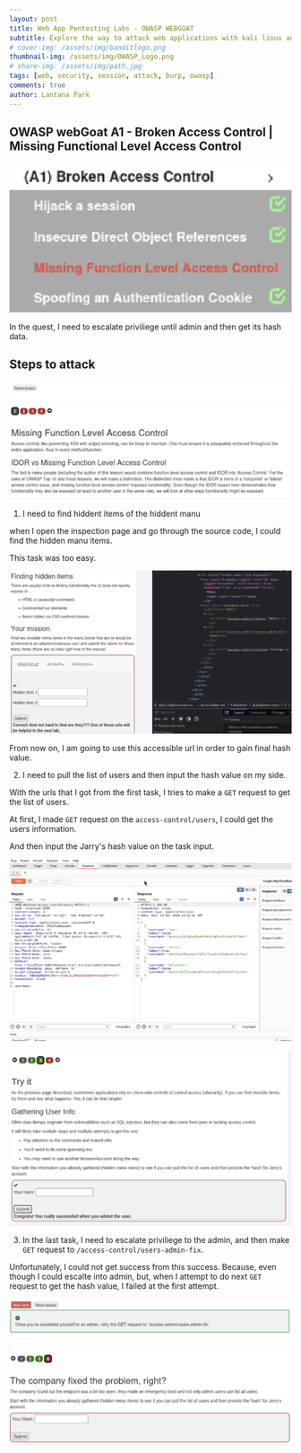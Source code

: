 ```yaml
---
layout: post
title: Web App Pentesting Labs - OWASP WEBGOAT
subtitle: Explore the way to attack web applications with kali linux and OWASP - Missing Functional Level Access Control
# cover-img: /assets/img/banditlogo.png
thumbnail-img: /assets/img/OWASP_Logo.png
# share-img: /assets/img/path.jpg
tags: [web, security, session, attack, burp, owasp]
comments: true
author: Lantana Park
---
```


## OWASP webGoat A1 - Broken Access Control | Missing Functional Level Access Control

![index](/assets/img/missing/Screenshot%202024-03-13%20at%2017.19.34.png)

In the quest, I need to escalate priviliege until admin and then get its hash data.

## Steps to attack

![first](/assets/img/missing/Screenshot%202024-03-13%20at%2009.24.41.png)

1. I need to find hiddent items of the hiddent manu

when I open the inspection page and go through the source code, I could find the hidden manu items.

This task was too easy.

![hiddenManu](/assets/img/missing/Screenshot%202024-03-13%20at%2011.04.09.png)

From now on, I am going to use this accessible url in order to gain final hash value.

2. I need to pull the list of users and then input the hash value on my side.

With the urls that I got from the first task, I tries to make a `GET` request to get the list of users.

At first, I made `GET` request on the `access-control/users`, I could get the users information.

And then input the Jarry's hash value on the task input.

![gotHash](/assets/img/missing/Screenshot%202024-03-13%20at%2011.20.06.png)

![taskinput](/assets/img/missing/Screenshot%202024-03-13%20at%2011.20.31.png)

3. In the last task, I need to escalate priviliege to the admin, and then make `GET` request to `/access-control/users-admin-fix`.

Unfortunately, I could not get success from this success. Because, even though I could escalte into admin, but, when I attempt to do next `GET` request to get the hash value, I failed at the first attempt.

![lastTask](/assets/img/missing/Screenshot%202024-03-13%20at%2017.20.14.png)
